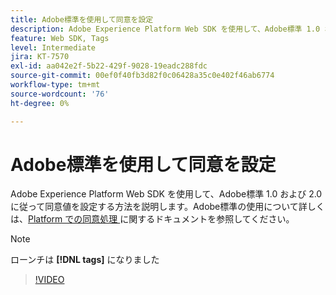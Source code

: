 ```yaml
---
title: Adobe標準を使用して同意を設定
description: Adobe Experience Platform Web SDK を使用して、Adobe標準 1.0 および 2.0 に従って同意値を設定する方法を説明します。
feature: Web SDK, Tags
level: Intermediate
jira: KT-7570
exl-id: aa042e2f-5b22-429f-9028-19eadc288fdc
source-git-commit: 00ef0f40fb3d82f0c06428a35c0e402f46ab6774
workflow-type: tm+mt
source-wordcount: '76'
ht-degree: 0%

---
```


# Adobe標準を使用して同意を設定

Adobe Experience Platform Web SDK を使用して、Adobe標準 1.0 および 2.0 に従って同意値を設定する方法を説明します。Adobe標準の使用について詳しくは、[Platform での同意処理 ](https://experienceleague.adobe.com/docs/experience-platform/landing/governance-privacy-security/consent/iab/overview.html) に関するドキュメントを参照してください。

>[!NOTE]
>
> ローンチは **[!DNL tags]** になりました

>[!VIDEO](https://video.tv.adobe.com/v/332694/?learn=on)

